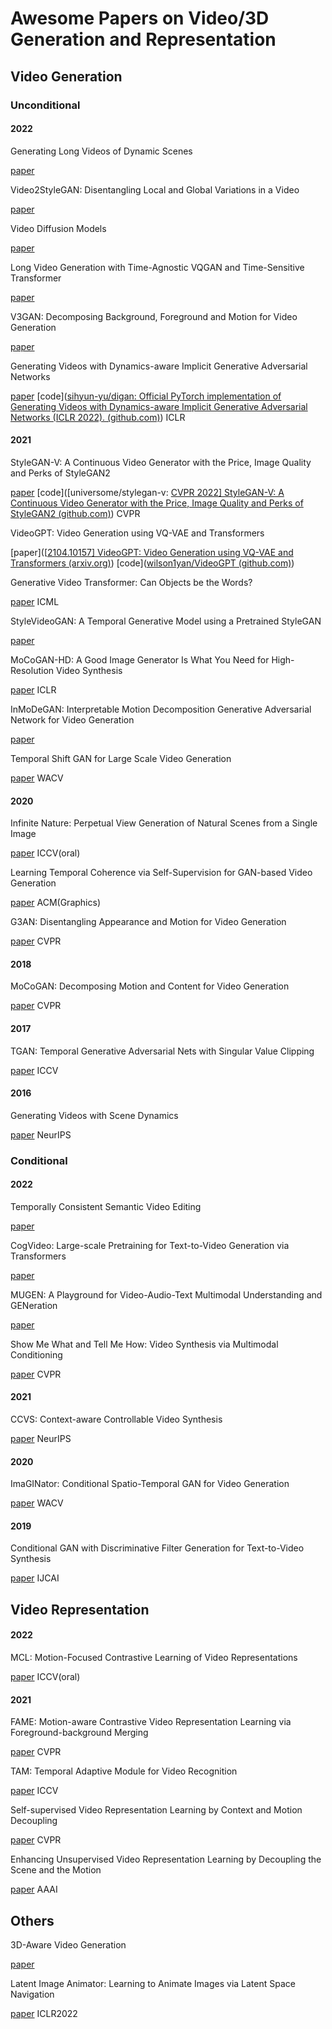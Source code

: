 # Awesome Papers on Video/3D Generation and Representation 

## Video Generation

### Unconditional

#### 2022

Generating Long Videos of Dynamic Scenes

[paper](http://arxiv.org/abs/2206.03429)

Video2StyleGAN: Disentangling Local and Global Variations in a Video

[paper](https://arxiv.org/abs/2205.13996v2)

Video Diffusion Models

[paper](http://arxiv.org/abs/2204.03458)

Long Video Generation with Time-Agnostic VQGAN and Time-Sensitive Transformer

[paper](http://arxiv.org/abs/2204.03638)

V3GAN: Decomposing Background, Foreground and Motion for Video Generation

[paper](https://arxiv.org/abs/2203.14074v1)

Generating Videos with Dynamics-aware Implicit Generative Adversarial Networks

[paper](http://arxiv.org/abs/2202.10571) [code]([sihyun-yu/digan: Official PyTorch implementation of Generating Videos with Dynamics-aware Implicit Generative Adversarial Networks (ICLR 2022). (github.com)](https://github.com/sihyun-yu/digan)) ICLR

#### 2021

StyleGAN-V: A Continuous Video Generator with the Price, Image Quality and Perks of StyleGAN2

[paper](http://arxiv.org/abs/2112.14683) [code]([universome/stylegan-v: [CVPR 2022\] StyleGAN-V: A Continuous Video Generator with the Price, Image Quality and Perks of StyleGAN2 (github.com)](https://github.com/universome/stylegan-v)) CVPR

VideoGPT: Video Generation using VQ-VAE and Transformers

[paper]([[2104.10157\] VideoGPT: Video Generation using VQ-VAE and Transformers (arxiv.org)](https://arxiv.org/abs/2104.10157)) [code]([wilson1yan/VideoGPT (github.com)](https://github.com/wilson1yan/VideoGPT))

Generative Video Transformer: Can Objects be the Words?

[paper](http://arxiv.org/abs/2107.09240) ICML

StyleVideoGAN: A Temporal Generative Model using a Pretrained StyleGAN

[paper](https://arxiv.org/abs/2107.07224v2) 

MoCoGAN-HD: A Good Image Generator Is What You Need for High-Resolution Video Synthesis

[paper](https://arxiv.org/abs/2104.15069v1) ICLR

InMoDeGAN: Interpretable Motion Decomposition Generative Adversarial Network for Video Generation

[paper](https://arxiv.org/abs/2101.03049v1)

Temporal Shift GAN for Large Scale Video Generation

[paper](https://openaccess.thecvf.com/content/WACV2021/papers/Munoz_Temporal_Shift_GAN_for_Large_Scale_Video_Generation_WACV_2021_paper.pdf) WACV

#### 2020

Infinite Nature: Perpetual View Generation of Natural Scenes from a Single Image

[paper](https://arxiv.org/abs/2012.09855v4) ICCV(oral)

Learning Temporal Coherence via Self-Supervision for GAN-based Video Generation

[paper](http://arxiv.org/abs/1811.09393) ACM(Graphics)

G3AN: Disentangling Appearance and Motion for Video Generation

[paper](https://ieeexplore.ieee.org/document/9157816/) CVPR

#### 2018

MoCoGAN: Decomposing Motion and Content for Video Generation

[paper](https://ieeexplore.ieee.org/document/8578263/) CVPR

#### 2017

TGAN: Temporal Generative Adversarial Nets with Singular Value Clipping

[paper](http://ieeexplore.ieee.org/document/8237570/) ICCV

#### 2016

Generating Videos with Scene Dynamics

[paper](https://proceedings.neurips.cc/paper/2016/hash/04025959b191f8f9de3f924f0940515f-Abstract.html) NeurIPS

### Conditional

#### 2022

Temporally Consistent Semantic Video Editing

[paper](https://arxiv.org/abs/2206.10590v1)

CogVideo: Large-scale Pretraining for Text-to-Video Generation via Transformers

[paper](https://arxiv.org/abs/2205.15868v1)

MUGEN: A Playground for Video-Audio-Text Multimodal Understanding and GENeration

[paper](https://arxiv.org/abs/2204.08058v3)

Show Me What and Tell Me How: Video Synthesis via Multimodal Conditioning

[paper](http://arxiv.org/abs/2203.02573) CVPR

#### 2021

CCVS: Context-aware Controllable Video Synthesis

[paper](http://arxiv.org/abs/2107.08037) NeurIPS

#### 2020

ImaGINator: Conditional Spatio-Temporal GAN for Video Generation

[paper](https://ieeexplore.ieee.org/document/9093492/) WACV

#### 2019

Conditional GAN with Discriminative Filter Generation for Text-to-Video Synthesis

[paper](https://www.ijcai.org/proceedings/2019/276) IJCAI



## Video Representation



#### 2022

MCL: Motion-Focused Contrastive Learning of Video Representations

[paper](https://arxiv.org/abs/2201.04029v1) ICCV(oral)

#### 2021

FAME: Motion-aware Contrastive Video Representation Learning via Foreground-background Merging

[paper](https://arxiv.org/abs/2109.15130v3) CVPR

TAM: Temporal Adaptive Module for Video Recognition

[paper](http://arxiv.org/abs/2005.06803) ICCV

Self-supervised Video Representation Learning by Context and Motion Decoupling

[paper](https://arxiv.org/abs/2104.00862v1) CVPR

Enhancing Unsupervised Video Representation Learning by Decoupling the Scene and the Motion

[paper](https://arxiv.org/abs/2009.05757v3) AAAI

## Others

3D-Aware Video Generation

[paper](https://arxiv.org/abs/2206.14797v1)

Latent Image Animator: Learning to Animate Images via Latent Space Navigation

[paper](https://arxiv.org/abs/2203.09043v1) ICLR2022